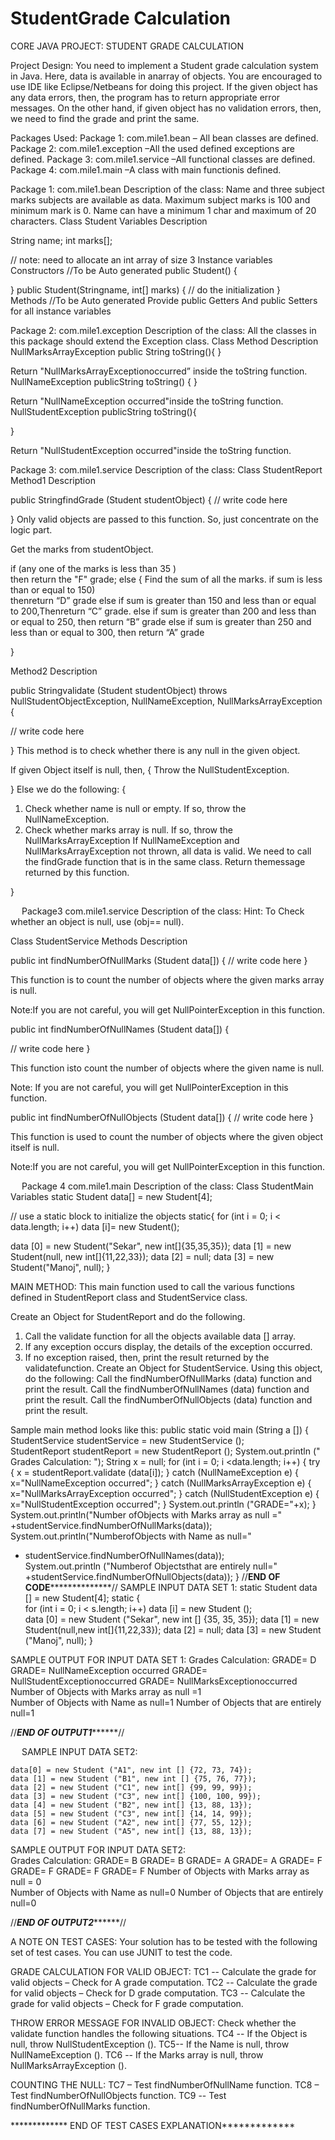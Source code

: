 # StudentGrade Calculation
CORE JAVA PROJECT: STUDENT GRADE CALCULATION  

Project Design:
You need to implement a Student grade calculation system in Java. Here, data is available in anarray of objects. You are encouraged to use IDE like Eclipse/Netbeans for doing this project.
If the given object has any data errors, then, the program has to return appropriate error messages. On the other hand, if given object has no validation errors, then, we need to find the grade and print the same. 

Packages Used:
Package 1:  	com.mile1.bean	– All bean classes are defined. 
Package 2:   	com.mile1.exception	–All the used defined exceptions are defined. 
Package 3: 	com.mile1.service	–All functional classes are defined. 
Package 4:   	com.mile1.main	–A class with main functionis defined. 

Package 1: com.mile1.bean
Description of the class: Name and three subject marks subjects are available as data. 
Maximum subject marks is 100 and minimum mark is 0.
Name can have a minimum 1 char and maximum of 20 characters. 
Class Student
Variables	Description

String 	name;
int 	marks[]; 

// note: need to allocate an int array of size 3 
	Instance variables 
Constructors	//To be Auto generated 
public Student() {
	
}
public Student(Stringname, int[] marks) 
{
	 // do the initialization 
}	
Methods	//To be Auto generated 
Provide public Getters And public  Setters   for all instance variables 
	
  Package 2:   com.mile1.exception
Description of the class:
All the classes in this package should extend the Exception class. 
Class	Method	Description
NullMarksArrayException	public String toString(){
}
	
Return 
"NullMarksArrayExceptionoccurred” inside the toString function.
NullNameException	publicString toString()
{
}
	
Return 
"NullNameException occurred"inside the toString function.
NullStudentException	publicString toString(){

}
	
Return 
"NullStudentException occurred"inside the toString function.

 Package 3: com.mile1.service
Description of  the class:
Class StudentReport
Method1	Description

public StringfindGrade
(Student studentObject)
{
                   // write code here 














}	Only valid objects are passed to this function. So, just concentrate on the logic part. 

Get the marks from studentObject.

if (any one of the marks is less than 35 )			
then 	return the "F" grade;
else 
{
Find the sum of all the marks. 
if sum is less than or equal to 150)  
thenreturn “D” grade
else if sum is greater than 150 and less than or equal to 200,Thenreturn “C” grade.
else if sum is greater than 200 and less than or equal to 250,  then  return “B” grade
else  if sum is greater than 250 and less than or equal to 300, then return “A” grade

}

Method2	
Description

public Stringvalidate
(Student studentObject)
throws NullStudentObjectException, 
	NullNameException, 
	NullMarksArrayException
{

// write code here 











}	This method is to check whether there is any null in the given object. 

If given Object itself is null, then, 
{
Throw the NullStudentException.

}
Else we do the following:
{
1)	Check whether name is null or empty. If so, throw the NullNameException. 
2)	Check whether marks array is null. If so, throw the NullMarksArrayException
If NullNameException and NullMarksArrayException
not thrown, all data is valid. We need to call the
findGrade function that is in the same class. 
Return themessage returned by this function.

}

 
 
Package3 com.mile1.service
Description of the class:
Hint: To Check whether an object is null, use (obj== null).

Class StudentService
Methods	Description

public int findNumberOfNullMarks
(Student data[])
{
// write code here 
}

	

This function is to count the number of objects where the given marks array is null. 

Note:If you are not careful, you will get NullPointerException in this function. 


public int findNumberOfNullNames
(Student data[])
{
	
// write code here 
}
	

This function isto count the number of objects where the given name is null. 

Note: If you are not careful, you will get NullPointerException in this function. 

public int findNumberOfNullObjects
(Student data[])
{
// write code here 
}


	
This function is used to count the number of objects where the given object itself is null. 



Note:If you are not careful, you will get NullPointerException in this function. 

 
 Package 4   com.mile1.main
Description of the class:
Class StudentMain
Variables
static	Student data[] = new Student[4];


// use a static block to initialize the objects 
static{
	for (int i = 0; i < data.length; i++) 	data [i]= new Student(); 	

data [0] = new Student("Sekar", new int[]{35,35,35});
data [1] = new Student(null, new int[]{11,22,33});
data [2] = null;
data [3] = new Student("Manoj", null);
}

MAIN METHOD:
This main function used to call the various functions defined in StudentReport class and StudentService class. 

Create	an Object for StudentReport and do the following. 
1)	Call the validate function for all the objects available data [] array. 
2)	If any exception occurs display, the details of the exception occurred.
3)	If no exception raised, then, print the result returned by the validatefunction. 
Create	an Object for StudentService. Using this object, do the following:
Call the findNumberOfNullMarks (data) function and print the result. 
Call the findNumberOfNullNames (data) function and print the result. 
Call the findNumberOfNullObjects (data) function and print the result. 







	
Sample main method looks like this:
public static void main (String a []) {
	StudentService studentService = new StudentService ();	
StudentReport studentReport = new StudentReport ();
	System.out.println (" Grades Calculation: ");
	String x = null;
	for (int i = 0; i <data.length; i++) {
try {
x = studentReport.validate (data[i]);
} 
catch (NullNameException e) {
x="NullNameException occurred";	
} 
catch (NullMarksArrayException e) {
x="NullMarksArrayException occurred";
}
catch (NullStudentException e) {
x="NullStudentException occurred";
}
System.out.println ("GRADE="+x);
	}
System.out.println("Number ofObjects with Marks array as null ="					+studentService.findNumberOfNullMarks(data));
	System.out.println("NumberofObjects with Name as null="
+ studentService.findNumberOfNullNames(data));	
System.out.println ("Numberof Objectsthat are entirely null="	
+studentService.findNumberOfNullObjects(data));
}
//************END OF CODE**************************//
SAMPLE INPUT DATA SET 1:
static	Student data [] = new Student[4];
static {		
for (int i = 0; i < s.length; i++) 	data [i] = new Student (); 	
	data [0] = new Student ("Sekar", new int [] {35, 35, 35});
	data [1] = new Student(null,new int[]{11,22,33});
	data [2] = null;
	data [3] = new Student ("Manoj", null);
}

SAMPLE OUTPUT FOR INPUT DATA SET 1:
Grades Calculation: 
GRADE= D
GRADE= NullNameException occurred
GRADE= NullStudentExceptionoccurred
GRADE= NullMarksExceptionoccurred
Number of Objects with Marks array as null =1			
Number of Objects with Name as null=1
Number of Objects that are entirely null=1

//*******************END OF OUTPUT1*************************//

 
SAMPLE INPUT DATA SET2:

	data[0] = new Student ("A1", new int [] {72, 73, 74});
	data [1] = new Student ("B1", new int [] {75, 76, 77});
	data [2] = new Student ("C1", new int[] {99, 99, 99});
	data [3] = new Student ("C3", new int[] {100, 100, 99});
	data [4] = new Student ("B2", new int[] {13, 88, 13});
	data [5] = new Student ("C3", new int[] {14, 14, 99});
	data [6] = new Student ("A2", new int[] {77, 55, 12});
	data [7] = new Student ("A5", new int[] {13, 88, 13});


SAMPLE OUTPUT FOR INPUT DATA SET2: 	
Grades Calculation: 
GRADE= B
GRADE= B
GRADE= A
GRADE= A
GRADE= F
GRADE= F
GRADE= F
GRADE= F
Number of Objects with Marks array as null =	0			
Number of Objects with Name as null=0
Number of Objects that are entirely null=0

//*******************END OF OUTPUT2*************************//



A NOTE ON TEST CASES:
Your solution has to be tested with the following set of test cases. You can use JUNIT to test the code. 

GRADE CALCULATION FOR VALID OBJECT:
TC1 -- Calculate the grade for valid objects – Check for A grade computation.
TC2 -- Calculate the grade for valid objects – Check for D grade computation.
TC3 -- Calculate the grade for valid objects – Check for F grade computation.

THROW ERROR MESSAGE FOR INVALID OBJECT:
Check whether the validate function handles the following situations. 
TC4 -- If the Object is null, throw NullStudentException ().
TC5-- If the Name is null, throw NullNameException ().
TC6 -- If the Marks array is null, throw NullMarksArrayException (). 

COUNTING THE NULL:
TC7 – Test findNumberOfNullName function.
TC8 – Test findNumberOfNullObjects function.
TC9 -- Test findNumberOfNullMarks function.

************* END OF TEST CASES EXPLANATION*************






	
